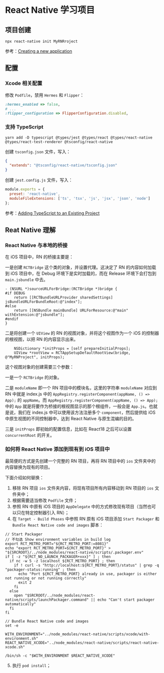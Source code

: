 # React Native 学习项目

## 项目创建

```
npx react-native init MyRNRroject
```

参考：[Creating a new application](https://reactnative.dev/docs/environment-setup#creating-a-new-application)

## 配置

### Xcode 相关配置

修改 `Podfile`，禁用 `Hermes` 和 `Flipper`：

``` ruby
:hermes_enabled => false,
# ...
:flipper_configuration => FlipperConfiguration.disabled,
```

### 支持 TypeScript

```
yarn add -D typescript @types/jest @types/react @types/react-native @types/react-test-renderer @tsconfig/react-native
```

创建 `tsconfig.json` 文件，写入：

``` json
{
  "extends": "@tsconfig/react-native/tsconfig.json"
}
```

创建 `jest.config.js` 文件，写入：

``` javascript
module.exports = {
  preset: 'react-native',
  moduleFileExtensions: ['ts', 'tsx', 'js', 'jsx', 'json', 'node']
};
```

参考：[Adding TypeScript to an Existing Project](https://reactnative.dev/docs/typescript#adding-typescript-to-an-existing-project)

## Reat Native 理解

### React Native 与本地的桥接

在 iOS 项目中，RN 的桥接主要是：

一是创建 `RCTBridge` 这个类的对象，并设置代理。这决定了 RN 的内容如何加载到 iOS 项目中，在 Debug 环境下是实时加载的，而在 Release 环境下会打包到 `main.jsbundle` 中去。

``` objc
- (NSURL *)sourceURLForBridge:(RCTBridge *)bridge {
#if DEBUG
    return [[RCTBundleURLProvider sharedSettings] jsBundleURLForBundleRoot:@"index"];
#else
    return [[NSBundle mainBundle] URLForResource:@"main" withExtension:@"jsbundle"];
#endif
}
```

二是将创建一个 `UIView` 的 RN 的视图对象，并将这个视图作为一个 iOS 的控制器的根视图，以把 RN 的内容显示出来。

``` objc
    NSDictionary *initProps = [self prepareInitialProps];
    UIView *rootView = RCTAppSetupDefaultRootView(bridge, @"MyRNProject", initProps);
```

这个视图对象的创建需要三个参数：

一是一个 `RCTBridge` 的对象。

二是 `moduleName` 即一个 RN 项目中的模块名，这里的字符串 `moduleName` 对应到 RN 中就是 index.js 中的 `AppRegistry.registerComponent(appName, () => App);` 的 `appName`。而 `AppRegistry.registerComponent(appName, () => App);` 中的 `App` 就是将要作为桥接的根视图显示的那个根组件，一般会是 `App.js`。也就是说，我们在 index.js 中可以使用该方法注册多个 `component`，然后提供给 iOS 中原生视图的不同控制器中，达到 React Native 与原生混编的目的。

三是 `initProps` 即初始的配置信息，比如在 React18 之后可以设置 `concurrentRoot` 的开关。

### 如何将 React Native 添加到现有到 iOS 项目中

最简便的方式是先创建一个完整的 RN 项目，再将 RN 项目中的 `ios` 文件夹中的内容替换为现有的项目。

下面介绍如何替换：

1. 移除 RN 项目 `ios` 文件夹内容，将现有项目所有内容移动到 RN 项目的 `ios` 文件夹中；
2. 根据需要适当修改 `Podfile` 文件；
3. 参照 RN 中原有 iOS 项目的 `AppDelegate` 中的方式修改现有项目（当然也可以只在特定控制器引入 RN）；
4. 在 `Target - Build Phases` 中参照 RN 原有 iOS 项目添加 `Start Packager` 和 `Bundle React Native code and images` 脚本：

```
// Start Packager
// 不勾选 Show environment variables in build log
export RCT_METRO_PORT="${RCT_METRO_PORT:=8081}"
echo "export RCT_METRO_PORT=${RCT_METRO_PORT}" > "${SRCROOT}/../node_modules/react-native/scripts/.packager.env"
if [ -z "${RCT_NO_LAUNCH_PACKAGER+xxx}" ] ; then
  if nc -w 5 -z localhost ${RCT_METRO_PORT} ; then
    if ! curl -s "http://localhost:${RCT_METRO_PORT}/status" | grep -q "packager-status:running" ; then
      echo "Port ${RCT_METRO_PORT} already in use, packager is either not running or not running correctly"
      exit 2
    fi
  else
    open "$SRCROOT/../node_modules/react-native/scripts/launchPackager.command" || echo "Can't start packager automatically"
  fi
fi

// Bundle React Native code and images
set -e

WITH_ENVIRONMENT="../node_modules/react-native/scripts/xcode/with-environment.sh"
REACT_NATIVE_XCODE="../node_modules/react-native/scripts/react-native-xcode.sh"

/bin/sh -c "$WITH_ENVIRONMENT $REACT_NATIVE_XCODE"
```
5. 执行 `pod install`；
